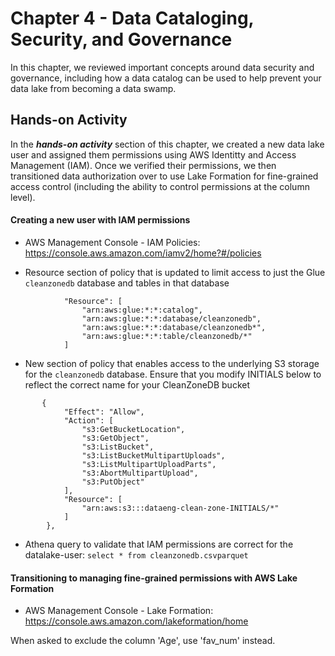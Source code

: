 # Chapter 4 - Data Cataloging, Security, and Governance

In this chapter, we reviewed important concepts around data security and governance, including how a data catalog can be used to help prevent your data lake from becoming a data swamp.

## Hands-on Activity
In the ***hands-on activity*** section of this chapter, we created a new data lake user and assigned them permissions using AWS Identitty and Access Management (IAM). Once we verified their permissions, we then transitioned data authorization over to use Lake Formation for fine-grained access control (including the ability to control permissions at the column level). 

#### Creating a new user with IAM permissions
- AWS Management Console - IAM Policies: https://console.aws.amazon.com/iamv2/home?#/policies

- Resource section of policy that is updated to limit access to just the Glue `cleanzonedb` database and tables in that database
```
            "Resource": [
                "arn:aws:glue:*:*:catalog",
                "arn:aws:glue:*:*:database/cleanzonedb",
                "arn:aws:glue:*:*:database/cleanzonedb*",
                "arn:aws:glue:*:*:table/cleanzonedb/*"
            ]
```

- New section of policy that enables access to the underlying S3 storage for the `cleanzonedb` database. Ensure that you modify INITIALS below to reflect the correct name for your CleanZoneDB bucket
```
       {
            "Effect": "Allow",
            "Action": [
                "s3:GetBucketLocation",
                "s3:GetObject",
                "s3:ListBucket",
                "s3:ListBucketMultipartUploads",
                "s3:ListMultipartUploadParts",
                "s3:AbortMultipartUpload",
                "s3:PutObject"
            ],
            "Resource": [
                "arn:aws:s3:::dataeng-clean-zone-INITIALS/*"
            ]
        },
```

- Athena query to validate that IAM permissions are correct for the datalake-user:
`select * from cleanzonedb.csvparquet`

#### Transitioning to managing fine-grained permissions with AWS Lake Formation

- AWS Management Console - Lake Formation: https://console.aws.amazon.com/lakeformation/home

When asked to exclude the column 'Age', use 'fav_num' instead.
